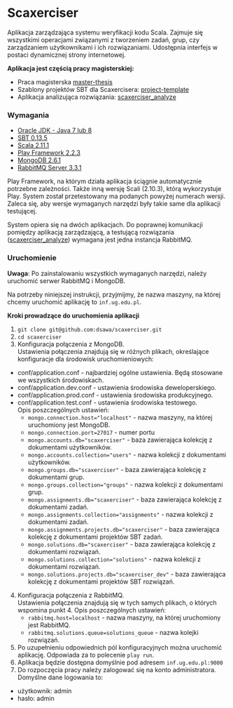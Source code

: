 Scaxerciser
==
Aplikacja zarządzająca systemu weryfikacji kodu Scala. Zajmuje się wszystkimi operacjami związanymi z tworzeniem zadań, grup, czy zarządzaniem użytkownikami i ich rozwiązaniami. Udostępnia interfejs w postaci dynamicznej strony internetowej. 

**Aplikacja jest częścią pracy magisterskiej:**
+ Praca magisterska [master-thesis](https://github.com/dsawa/master-thesis)
+ Szablony projektów SBT dla Scaxercisera: [project-template](https://github.com/dsawa/project-template)
+ Aplikacja analizująca rozwiązania: [scaxerciser_analyze](https://github.com/dsawa/scaxerciser_analyze)

### Wymagania
+ [Oracle JDK - Java 7 lub 8](http://www.oracle.com/technetwork/java/javase/downloads/index.html)
+ [SBT 0.13.5](http://www.scala-sbt.org/download.html)
+ [Scala 2.11.1](http://www.scala-lang.org/download/)
+ [Play Framework 2.2.3](http://www.playframework.com/download)
+ [MongoDB 2.6.1](http://www.mongodb.org/downloads)
+ [RabbitMQ Server 3.3.1](https://www.rabbitmq.com/download.html)

Play Framework, na którym działa aplikacja ściągnie automatycznie potrzebne zależności. Także inną wersję Scali (2.10.3), którą wykorzystuje Play. System został przetestowany ma podanych powyżej numerach wersji. Zaleca się, aby wersje wymaganych narzędzi były takie same dla aplikacji testującej.

System opiera się na dwóch aplikacjach. Do poprawnej komunikacji pomiędzy aplikacją zarządzającą, a testującą rozwiązania ([scaxerciser_analyze](https://github.com/dsawa/scaxerciser_analyze)) wymagana jest jedna instancja RabbitMQ.

### Uruchomienie

**Uwaga**:
Po zainstalowaniu wszystkich wymaganych narzędzi, należy uruchomić serwer RabbitMQ i MongoDB.

Na potrzeby niniejszej instrukcji, przyjmijmy, że nazwa maszyny, na której chcemy uruchomić aplikację to `inf.ug.edu.pl`.

**Kroki prowadzące do uruchomienia aplikacji**

1. `git clone git@github.com:dsawa/scaxerciser.git`
2. `cd scaxerciser`
3. Konfiguracja połączenia z MongoDB. <br>
  Ustawienia połączenia znajdują się w różnych plikach, określające konfiguracje dla środowisk uruchomieniowych:
  + conf/application.conf - najbardziej ogólne ustawienia. Będą stosowane we wszystkich środowiskach.
  + conf/application.dev.conf - ustawienia środowiska deweloperskiego.
  + conf/application.prod.conf - ustawienia środowiska produkcyjnego.
  + conf/application.test.conf - ustawienia środowiska testowego. <br>
  Opis poszczególnych ustawień:
    - `mongo.connection.host="localhost"` - nazwa maszyny, na której uruchomiony jest MongoDB.
    - `mongo.connection.port=27017` - numer portu
    - `mongo.accounts.db="scaxerciser"` - baza zawierająca kolekcję z dokumentami użytkowników.
    - `mongo.accounts.collection="users"` - nazwa kolekcji z dokumentami użytkowników.
    - `mongo.groups.db="scaxerciser"` - baza zawierająca kolekcję z dokumentami grup.
    - `mongo.groups.collection="groups"` - nazwa kolekcji z dokumentami grup.
    - `mongo.assignments.db="scaxerciser"` - baza zawierająca kolekcję z dokumentami zadań.
    - `mongo.assignments.collection="assignments"` - nazwa kolekcji z dokumentami zadań.
    - `mongo.assignments.projects.db="scaxerciser"` - baza zawierająca kolekcję z dokumentami projektów SBT zadań.
    - `mongo.solutions.db="scaxerciser"` - baza zawierająca kolekcję z dokumentami rozwiązań.
    - `mongo.solutions.collection="solutions"` - nazwa kolekcji z dokumentami rozwiązań.
    - `mongo.solutions.projects.db="scaxerciser_dev"` - baza zawierająca kolekcję z dokumentami projektów SBT rozwiązań.
4. Konfiguracja połączenia z RabbitMQ. <br>
  Ustawienia połączenia znajdują się w tych samych plikach, o których wspomina punkt 4.
  Opis poszczególnych ustawień:
    - `rabbitmq.host=localhost` - nazwa maszyny, na której uruchomiony jest RabbitMQ.
    - `rabbitmq.solutions.queue=solutions_queue` - nazwa kolejki rozwiązań.
5. Po uzupełnieniu odpowiednich pól konfiguracyjnych można uruchomić aplikację. Odpowiada za to polecenie `play run`. 
6. Aplikacja będzie dostępna domyślnie pod adresem `inf.ug.edu.pl:9000`
7. Do rozpoczęcia pracy należy zalogować się na konto administratora. Domyślne dane logowania to:
  + użytkownik: admin
  + hasło: admin
